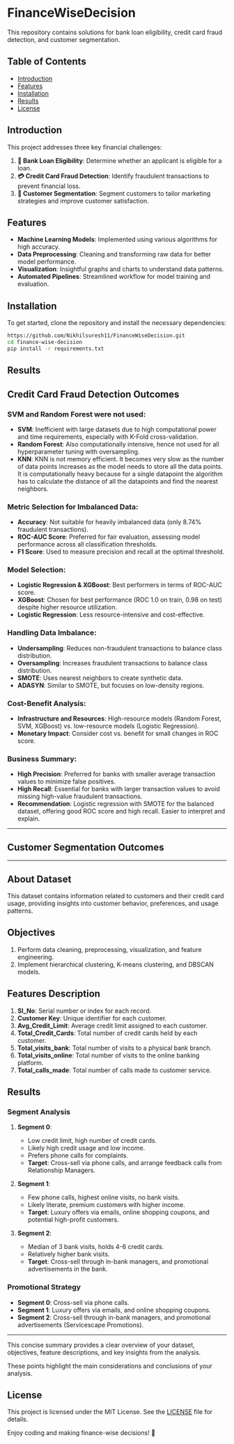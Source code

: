 # FinanceWiseDecision


 This repository contains solutions for bank loan eligibility, credit card fraud detection, and customer segmentation.

## Table of Contents

- [Introduction](#introduction)
- [Features](#features)
- [Installation](#installation)
- [Results](#results)
- [License](#license)

## Introduction

This project addresses three key financial challenges:
1. **🏦 Bank Loan Eligibility**: Determine whether an applicant is eligible for a loan.
2. **💳 Credit Card Fraud Detection**: Identify fraudulent transactions to prevent financial loss.
3. **👥 Customer Segmentation**: Segment customers to tailor marketing strategies and improve customer satisfaction.

## Features

- **Machine Learning Models**: Implemented using various algorithms for high accuracy.
- **Data Preprocessing**: Cleaning and transforming raw data for better model performance.
- **Visualization**: Insightful graphs and charts to understand data patterns.
- **Automated Pipelines**: Streamlined workflow for model training and evaluation.

## Installation

To get started, clone the repository and install the necessary dependencies:

```bash
https://github.com/Nikhilsuresh11/FinanceWiseDecision.git
cd finance-wise-decision
pip install -r requirements.txt
```



## Results

## Credit Card Fraud Detection Outcomes

### SVM and Random Forest were not used:
- **SVM**: Inefficient with large datasets due to high computational power and time requirements, especially with K-Fold cross-validation.
- **Random Forest**: Also computationally intensive, hence not used for all hyperparameter tuning with oversampling.
-  **KNN**: KNN is not memory efficient. It becomes very slow as the number of data points increases as the model needs to store all the data points. It is computationally heavy because for a single datapoint the algorithm has to calculate the distance of all the datapoints and find the nearest neighbors.

### Metric Selection for Imbalanced Data:
- **Accuracy**: Not suitable for heavily imbalanced data (only 8.74% fraudulent transactions).
- **ROC-AUC Score**: Preferred for fair evaluation, assessing model performance across all classification thresholds.
- **F1 Score**: Used to measure precision and recall at the optimal threshold.

### Model Selection:
- **Logistic Regression & XGBoost**: Best performers in terms of ROC-AUC score.
- **XGBoost**: Chosen for best performance (ROC 1.0 on train, 0.98 on test) despite higher resource utilization.
- **Logistic Regression**: Less resource-intensive and cost-effective.

### Handling Data Imbalance:
- **Undersampling**: Reduces non-fraudulent transactions to balance class distribution.
- **Oversampling**: Increases fraudulent transactions to balance class distribution.
- **SMOTE**: Uses nearest neighbors to create synthetic data.
- **ADASYN**: Similar to SMOTE, but focuses on low-density regions.

### Cost-Benefit Analysis:
- **Infrastructure and Resources**: High-resource models (Random Forest, SVM, XGBoost) vs. low-resource models (Logistic Regression).
- **Monetary Impact**: Consider cost vs. benefit for small changes in ROC score.

### Business Summary:
- **High Precision**: Preferred for banks with smaller average transaction values to minimize false positives.
- **High Recall**: Essential for banks with larger transaction values to avoid missing high-value fraudulent transactions.
- **Recommendation**: Logistic regression with SMOTE for the balanced dataset, offering good ROC score and high recall. Easier to interpret and explain.

---

## Customer Segmentation Outcomes

---

## About Dataset

This dataset contains information related to customers and their credit card usage, providing insights into customer behavior, preferences, and usage patterns.

## Objectives

1. Perform data cleaning, preprocessing, visualization, and feature engineering.
2. Implement hierarchical clustering, K-means clustering, and DBSCAN models.

##  Features Description

1. **Sl_No**: Serial number or index for each record.
2. **Customer Key**: Unique identifier for each customer.
3. **Avg_Credit_Limit**: Average credit limit assigned to each customer.
4. **Total_Credit_Cards**: Total number of credit cards held by each customer.
5. **Total_visits_bank**: Total number of visits to a physical bank branch.
6. **Total_visits_online**: Total number of visits to the online banking platform.
7. **Total_calls_made**: Total number of calls made to customer service.

## Results

### Segment Analysis

1. **Segment 0**:
   - Low credit limit, high number of credit cards.
   - Likely high credit usage and low income.
   - Prefers phone calls for complaints.
   - **Target**: Cross-sell via phone calls, and arrange feedback calls from Relationship Managers.

2. **Segment 1**:
   - Few phone calls, highest online visits, no bank visits.
   - Likely literate, premium customers with higher income.
   - **Target**: Luxury offers via emails, online shopping coupons, and potential high-profit customers.

3. **Segment 2**:
   - Median of 3 bank visits, holds 4-6 credit cards.
   - Relatively higher bank visits.
   - **Target**: Cross-sell through in-bank managers, and promotional advertisements in the bank.

### Promotional Strategy

- **Segment 0**: Cross-sell via phone calls.
- **Segment 1**: Luxury offers via emails, and online shopping coupons.
- **Segment 2**: Cross-sell through in-bank managers, and promotional advertisements (Servicescape Promotions).

---

This concise summary provides a clear overview of your dataset, objectives, feature descriptions, and key insights from the analysis.

These points highlight the main considerations and conclusions of your analysis.

## License

This project is licensed under the MIT License. See the [LICENSE](LICENSE) file for details.


Enjoy coding and making finance-wise decisions! 🚀

